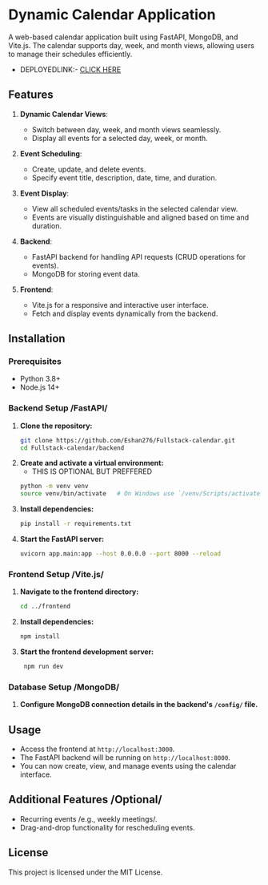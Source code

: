 # Dynamic Calendar Application

A web-based calendar application built using FastAPI, MongoDB, and Vite.js. The calendar supports day, week, and month views, allowing users to manage their schedules efficiently.

- DEPLOYEDLINK:- [CLICK HERE](https://yourcalender.netlify.app/)

## Features

1. **Dynamic Calendar Views**:

   - Switch between day, week, and month views seamlessly.
   - Display all events for a selected day, week, or month.

2. **Event Scheduling**:

   - Create, update, and delete events.
   - Specify event title, description, date, time, and duration.

3. **Event Display**:

   - View all scheduled events/tasks in the selected calendar view.
   - Events are visually distinguishable and aligned based on time and duration.

4. **Backend**:

   - FastAPI backend for handling API requests (CRUD operations for events).
   - MongoDB for storing event data.

5. **Frontend**:
   - Vite.js for a responsive and interactive user interface.
   - Fetch and display events dynamically from the backend.

## Installation

### Prerequisites

- Python 3.8+
- Node.js 14+

### Backend Setup /FastAPI/

1. **Clone the repository:**
   ```bash
   git clone https://github.com/Eshan276/Fullstack-calendar.git
   cd Fullstack-calendar/backend
   ```
2. **Create and activate a virtual environment:**
   - THIS IS OPTIONAL BUT PREFFERED
   ```bash
   python -m venv venv
   source venv/bin/activate   # On Windows use `/venv/Scripts/activate/`
   ```
3. **Install dependencies:**
   ```bash
   pip install -r requirements.txt
   ```
4. **Start the FastAPI server:**
   ```bash
   uvicorn app.main:app --host 0.0.0.0 --port 8000 --reload
   ```

### Frontend Setup /Vite.js/

1. **Navigate to the frontend directory:**
   ```bash
   cd ../frontend
   ```
2. **Install dependencies:**

   ```bash
   npm install
   ```

3. **Start the frontend development server:**
   ```bash
    npm run dev
   ```

### Database Setup /MongoDB/

1. **Configure MongoDB connection details in the backend's `/config/` file.**

## Usage

- Access the frontend at `http://localhost:3000`.
- The FastAPI backend will be running on `http://localhost:8000`.
- You can now create, view, and manage events using the calendar interface.

## Additional Features /Optional/

- Recurring events /e.g., weekly meetings/.
- Drag-and-drop functionality for rescheduling events.

## License

This project is licensed under the MIT License.

```

```
